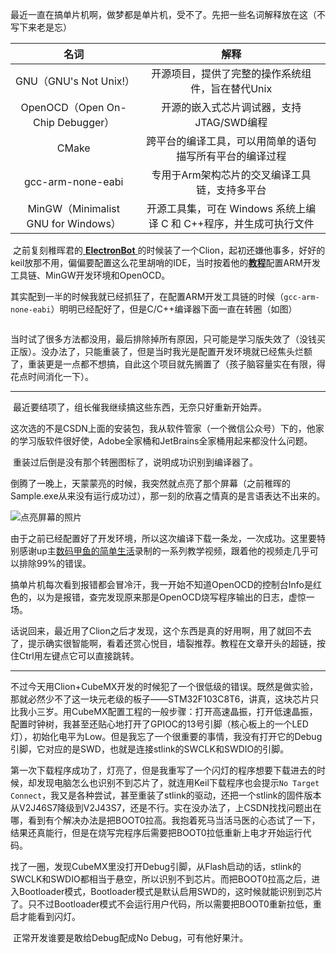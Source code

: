 ​	最近一直在搞单片机啊，做梦都是单片机，受不了。先把一些名词解释放在这（不写下来老是忘）

|                名词                 |                             解释                             |
| :---------------------------------: | :----------------------------------------------------------: |
|       GNU（GNU's Not Unix!）        |       开源项目，提供了完整的操作系统组件，旨在替代Unix       |
|  OpenOCD（Open On-Chip Debugger）   |           开源的嵌入式芯片调试器，支持JTAG/SWD编程           |
|                CMake                |   跨平台的编译工具，可以用简单的语句描写所有平台的编译过程   |
|          gcc-arm-none-eabi          |        专用于Arm架构芯片的交叉编译工具链，支持多平台         |
| MinGW（Minimalist GNU for Windows） | 开源工具集，可在 Windows 系统上编译 C 和 C++程序，并生成可执行文件 |

​	之前复刻稚晖君的[ **ElectronBot** ](https://github.com/peng-zhihui/ElectronBot)的时候装了一个Clion，起初还嫌他事多，好好的keil放那不用，偏偏要配置这么花里胡哨的IDE，当时按着他的[**教程**](https://zhuanlan.zhihu.com/p/145801160)配置ARM开发工具链、MinGW开发环境和OpenOCD。

​	其实配到一半的时候我就已经抓狂了，在配置ARM开发工具链的时候（`gcc-arm-none-eabi`）明明已经配好了，但是C/C++编译器下面一直在转圈（如图）

<img src="https://www.helloimg.com/i/2025/05/27/6834c92e3f72f.png" alt="" style="zoom:75%;" />

​	当时试了很多方法都没用，最后排除掉所有原因，只可能是学习版失效了（没钱买正版）。没办法了，只能重装了，但是当时我光是配置开发环境就已经焦头烂额了，重装更是一点都不想搞，自此这个项目就先搁置了（孩子脑容量实在有限，得花点时间消化一下）。

---

​	最近要结项了，组长催我继续搞这些东西，无奈只好重新开始弄。

​	这次选的不是CSDN上面的安装包，我从软件管家（一个微信公众号）下的，他家的学习版软件很好使，Adobe全家桶和JetBrains全家桶用起来都没什么问题。

​	重装过后倒是没有那个转圈图标了，说明成功识别到编译器了。

​	倒腾了一晚上，天蒙蒙亮的时候，我突然就点亮了那个屏幕（之前稚晖的Sample.exe从来没有运行成功过），那一刻的欣喜之情真的是言语表达不出来的。

![点亮屏幕的照片](https://www.helloimg.com/i/2025/05/27/6834cd23a6887.jpg)

​	由于之前已经配置好了开发环境，所以这次编译下载一条龙，一次成功。这里要特别感谢up主[数码甲鱼的简单生活](https://space.bilibili.com/1668139036)录制的一系列教学视频，跟着他的视频走几乎可以排除99%的错误。

​	搞单片机每次看到报错都会冒冷汗，我一开始不知道OpenOCD的控制台Info是红色的，以为是报错，查完发现原来那是OpenOCD烧写程序输出的日志，虚惊一场。

​	话说回来，最近用了Clion之后才发现，这个东西是真的好用啊，用了就回不去了，提示确实很智能啊，看着还赏心悦目，墙裂推荐。教程在文章开头的超链，按住Ctrl用左键点它可以直接跳转。

---

​	不过今天用Clion+CubeMX开发的时候犯了一个很低级的错误。既然是做实验，那就必然少不了这一块元老级的板子——STM32F103C8T6，讲真，这块芯片只比我小三岁。用CubeMX配置工程的一般步骤：打开高速晶振，打开低速晶振，配置时钟树，我甚至还贴心地打开了GPIOC的13号引脚（核心板上的一个LED灯），初始化电平为Low。但是我忘了一个很重要的事情，我没有打开它的Debug引脚，它对应的是SWD，也就是连接stlink的SWCLK和SWDIO的引脚。

​	第一次下载程序成功了，灯亮了，但是我重写了一个闪灯的程序想要下载进去的时候，却发现电脑怎么也识别不到芯片了，就连用Keil下载程序也会提示`No Target Connect`，我又是各种尝试，甚至重装了stlink的驱动，还把一个stlink的固件版本从V2J46S7降级到V2J43S7，还是不行。实在没办法了，上CSDN找找问题出在哪，看到有个解决办法是把BOOT0拉高。我抱着死马当活马医的心态试了一下，结果还真能行，但是在烧写完程序后需要把BOOT0拉低重新上电才开始运行代码。

​	找了一圈，发现CubeMX里没打开Debug引脚，从Flash启动的话，stlink的SWCLK和SWDIO都相当于悬空，所以识别不到芯片。而把BOOT0拉高之后，进入Bootloader模式，Bootloader模式是默认启用SWD的，这时候就能识别到芯片了。只不过Bootloader模式不会运行用户代码，所以需要把BOOT0重新拉低，重启才能看到闪灯。

​	正常开发谁要是敢给Debug配成No Debug，可有他好果汁。